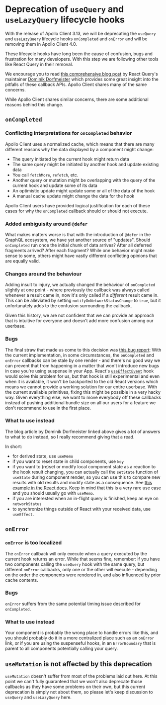 # Deprecation of `useQuery` and `useLazyQuery` lifecycle hooks

With the release of Apollo Client 3.13, we will be deprecating the `useQuery`
and `useLazyQuery` lifecycle hooks `onCompleted` and `onError` and will be removing them in Apollo Client 4.0.

These lifecycle hooks have long been the cause of confusion, bugs and
frustration for many developers. With this step we are following other tools
like React Query in their removal.

We encourage you to read [this comprehensive blog post](https://tkdodo.eu/blog/breaking-react-querys-api-on-purpose) by React Query's maintainer [Dominik Dorfmeister](https://github.com/tkdodo) which provides some great insight into the pitfalls of these callback APIs. Apollo Client shares many of the same concerns.

While Apollo Client shares similar concerns, there are some additional reasons behind this change.

## `onCompleted`

### Conflicting interpretations for `onCompleted` behavior

Apollo Client uses a normalized cache, which means that there are many different
reasons why the data displayed by a component might change:

* The query initiated by the current hook might return data
* The same query might be initiated by another hook and update existing data
* You call `fetchMore`, `refetch`, etc.
* Another query or mutation might be overlapping with the query of the current hook and
  update some of its data
* An optimistic update might update some or all of the data of the hook
* A manual cache update might change the data for the hook

Apollo Client users have provided logical justification for each of these cases for why the `onCompleted` callback should or should not execute.

### Added ambiguisity around `@defer`

What makes matters worse is that with the introduction of `@defer` in the GraphQL
ecosystem, we have yet another source of "updates".
Should `onCompleted` run once the initial chunk of data arrives? After all
deferred fragments arrived? After each fragment?
While one behavior might make sense to some, others might have vastly different conflicting opinions that are equally valid.

### Changes around the behaviour

Adding insult to injury, we actually changed the behaviour of `onCompleted` slightly
at one point - where previously the callback was always called whenever a result
came in, now it's only called if a *different* result came in.
This can be alleviated by setting `notifyOnNetworkStatusChange` to `true`, but
it unfortunately adds to the confusion surrounding the callback.

Given this history, we are not confident that we can provide an approach that is intuitive for everyone and doesn't add more confusion among our userbase.

### Bugs

The final straw that made us come to this decision was [this bug report](https://github.com/apollographql/apollo-client/issues/12316):
With the current implementation, in some circumstances, the `onCompleted` and
`onError` callbacks can be stale by one render - and there's no good way we can
prevent that from happening in a matter that won't introduce new bugs in case you're
using suspense in your App.
React's [`useEffectEvent`](https://react.dev/learn/separating-events-from-effects#declaring-an-effect-event)
hook would solve this problem for us, but that hook is still experimental and
even when it is available, it won't be backported to the old React versions
which means we cannot provide a working solution for our entire userbase.
With the current available primitives, fixing this might be possible in a very
hacky way. Given everything else, we want to move everybody off these callbacks
instead of pushing additional bundle size on all our users for a feature we
don't recommend to use in the first place.

### What to use instead

The blog article by Dominik Dorfmeister linked above gives a lot of answers to what
to do instead, so I really recommend giving that a read.

In short:

* for derived state, use `useMemo`
* if you want to reset state in child components, use `key`
* if you want to (re)set or modify local component state as a reaction to the hook
  result changing, you can actually call the `setState`
  function of `useState` during component render, so you can use this to compare
  new results with old results and modify state as a consequence.
  See [this example in the React docs](https://react.dev/reference/react/useState#storing-information-from-previous-renders).
  Keep in mind that this is a very rare use case and you should usually go with `useMemo`.
* if you are interested when an in-flight query is finished, keep an eye on `networkStatus`
* to synchronize things outside of React with your received data, use `useEffect`.

## `onError`

### `onError` is too localized

The `onError` callback will only execute when a query executed by the current hook
returns an error.
While that seems fine, remember: if you have two components calling the `useQuery`
hook with the same query, but different `onError` callbacks, only one or the other
will execute - depending on the order the components were rendered in, and also
influenced by prior cache contents.

### Bugs

`onError` suffers from the same potential timing issue described for `onCompleted`.

### What to use instead

Your component is probably the wrong place to handle errors like this, and you
should probably do it in a more centralized place such as an `onError` link, or
if you are using the suspenseful hooks, in an `ErrorBoundary` that is parent to
all components potentially calling your query.

## `useMutation` is not affected by this deprecation

`useMutation` doesn't suffer from most of the problems laid out here.
At this point we can't fully guaranteed that we won't also deprecate those
callbacks as they have some problems on their own, but this current deprecation
is simply not about them, so please let's keep discussion to `useQuery` and
`useLazyQuery` here.
